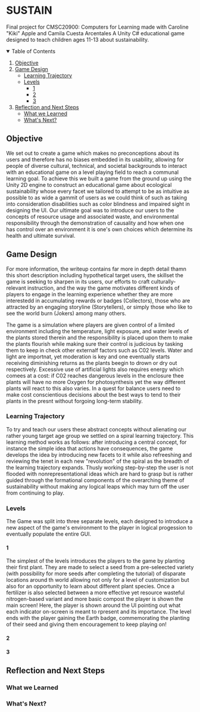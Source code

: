 # SUSTAIN
Final project for CMSC20900: Computers for Learning made with Caroline "Kiki" Apple and Camila Cuesta Arcentales
A Unity C# educational game designed to teach children ages 11-13 about sustainability.

<details open="open">
  <summary>Table of Contents</summary>
  <ol>
    <li><a href="#objective">Objective</a></li>
    <li>
      <a href="#game-design">Game Design</a>
      <ul>
        <li><a href="#learning-trajectory">Learning Trajectory</a></li>
      </ul>
      <ul>
        <li>
          <a href="#levels">Levels</a>
          <ul>
            <li><a href="#1">1</a></li>
          </ul>
          <ul>
            <li><a href="#2">2</a></li>
          </ul>
          <ul>
            <li><a href="#3">3</a></li>
          </ul>
        </li>
      </ul>
    </li>
    <li>
      <a href="#reflection-and-next-steps">Reflection and Next Steps</a>
      <ul>
        <li><a href="#what-we-learned">What we Learned</a></li>
      </ul>
      <ul>
        <li><a href="#whats-next">What's Next?</a></li>
      </ul>
    </li>
  </ol>
</details>

## Objective
We set out to create a game which makes no preconceptions about its users and therefore has no biases embedded in its usability, allowing for people of diverse cultural, technical, and societal backgrounds to interact with an educational game on a level playing field to reach a communal learning goal. To achieve this we built a game from the ground up using the Unity 2D engine to construct an educational game about ecological sustainability whose every facet we tailored to attempt to be as intuitive as possible to as wide a gammit of users as we could think of such as taking into consideration disabilities such as color blindness and impaired sight in designing the UI. Our ultimate goal was to introduce our users to the concepts of resource usage and associated waste, and environmental responsibility through the demonstration of causality and how when one has control over an environment it is one's own choices which determine its health and ultimate survival.

## Game Design
For more information, the writeup contains far more in depth detail thamn this short description including hypothetical target users, the skillset the game is seeking to sharpen in its users, our efforts to craft culturally-relevant instruction, and the way the game motivates different kinds of players to engage in the learning experience whether they are more interestedd in accumulating rewards or badges (Collectors), those who are attracted by an engaging storyline (Storytellers), or simply those who like to see the world burn (Jokers) among many others.

The game is a simulation where players are given control of a limited environment including the temperature, light exposure, and water levels of the plants stored therein and the responsibility is placed upon them to make the plants flourish while making sure their control is judicious by tasking them to keep in check other externalf factors such as C02 levels.  Water and light are importnat, yet moderation is key and one eventually starts receiving diminishing returns as the plants beegin to drown or dry out respectively. Excessive use of artificial lights also requires energy which comees at a cost: if C02 reaches dangerous levels in the enclosure thee plants will have no more Oxygen for photosynthesis yet the way different plants will react to this also varies. In a quest for balance users need to make cost conscientious decisions about the best ways to tend to their plants in the presnt without forgoing long-term stability.

### Learning Trajectory
To try and teach our users these abstract concepts without alienating our rather young target age group we settled on a spiral learning trajectory. This learning method works as follows: after introducing a central concept, for instance the simple idea that actions have consequences, the game develops the idea by introducing new facets to it while also refreeshing and reviewing the tenet in each new "revolution" of the spiral as the breadth of the learning trajectory expands. Thusly working step-by-step the user is not flooded with nonrepresentational ideas which are hard to grasp but is rather guided through the formational components of the overarching theme of sustainability without making any logical leaps which may turn off the user from continuing to play.

### Levels
The Game was split into three separate levels, each designed to introduce a new aspect of the game's environment to the player in logical progession to eventually populate the entire GUI.

#### 1
The simplest of the levels introduces the players to the game by planting their first plant. They are made to select a seed from a pre-seleected variety (with possibility for more seeds after completing the tutorial) of disparate locations around th world allowing not only for a level of customization but also for an opportunity to learn about different plant species.  Once a fertilizer is also selected between a more effective yet resource wasteful nitrogen-based variant and more basic compost the player is shown the main screen!  Here, the player is shown around the UI pointing out what each indicator on-screen is meant to rpresent and its importance. The level ends with the player gaining the Earth badge, commemorating the planting of their seed and giving them encouragement to keep playing on!

#### 2

#### 3

## Reflection and Next Steps

### What we Learned

### What's Next?
